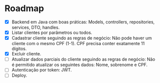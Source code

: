 # Roadmap
- [x] Backend em Java com boas práticas: Models, controllers, repositories, services, DTO, handles.
- [x] Listar clientes por parâmetros ou todos.
- [x] Cadastrar cliente seguindo as regras de negócio: Não pode haver um cliente com o mesmo CPF (1-1). CPF precisa conter exatamente 11 dígitos.
- [x] Excluir cliente.
- [ ] Atualizar dados parciais do cliente seguindo as regras de negócio: Não é permitido atualizar os seguintes dados: Nome, sobrenome e CPF.
- [ ] Autenticação por token: JWT.
- [ ] Deploy.
